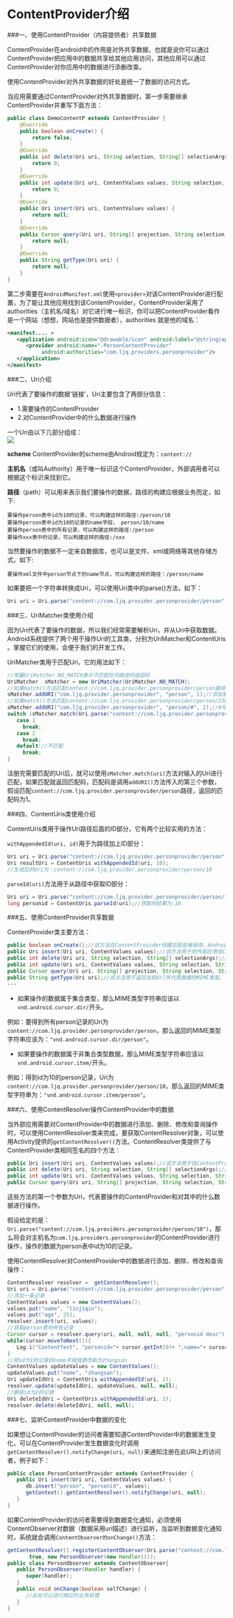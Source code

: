 # ContentProvider介绍

###一、使用ContentProvider（内容提供者）共享数据

ContentProvider在android中的作用是对外共享数据，也就是说你可以通过ContentProvider把应用中的数据共享给其他应用访问，其他应用可以通过ContentProvider对你应用中的数据进行添删改查。

使用ContentProvider对外共享数据的好处是统一了数据的访问方式。

当应用需要通过ContentProvider对外共享数据时，第一步需要继承ContentProvider并重写下面方法：

```java
public class DemoContentP extends ContentProvider {
    @Override
    public boolean onCreate() {
        return false;
    }
    @Override
    public int delete(Uri uri, String selection, String[] selectionArgs) {
        return 0;
    }
    @Override
    public int update(Uri uri, ContentValues values, String selection, String[] selectionArgs) {
        return 0;
    }
    @Override
    public Uri insert(Uri uri, ContentValues values) {
        return null;
    }
    @Override
    public Cursor query(Uri uri, String[] projection, String selection, String[] selectionArgs, String sortOrder) {
        return null;
    }
    @Override
    public String getType(Uri uri) {
        return null;
    }
}
```
第二步需要在`AndroidManifest.xml`使用`<provider>`对该ContentProvider进行配置，为了能让其他应用找到该ContentProvider，ContentProvider采用了authorities（主机名/域名）对它进行唯一标识，你可以把ContentProvider看作是一个网站（想想，网站也是提供数据者），authorities 就是他的域名：
```xml
<manifest.... >
   <application android:icon="@drawable/icon" android:label="@string/app_name">
      <provider android:name=".PersonContentProvider" 
           android:authorities="com.ljq.providers.personprovider"/>
   </application>
</manifest>
```

###二、Uri介绍

Uri代表了要操作的数据'链接'，Uri主要包含了两部分信息：

- 1.需要操作的ContentProvider
- 2.对ContentProvider中的什么数据进行操作

一个Uri由以下几部分组成：          
![](imgs/a_b_cp_01.png)

**scheme** ContentProvider的scheme由Android规定为：`content://`

**主机名**（或叫Authority）用于唯一标识这个ContentProvider，外部调用者可以根据这个标识来找到它。

**路径**（path）可以用来表示我们要操作的数据，路径的构建应根据业务而定，如下:
```
要操作person表中id为10的记录，可以构建这样的路径:/person/10
要操作person表中id为10的记录的name字段， person/10/name
要操作person表中的所有记录，可以构建这样的路径:/person
要操作xxx表中的记录，可以构建这样的路径:/xxx
```
当然要操作的数据不一定来自数据库，也可以是文件、xml或网络等其他存储方式，如下:
```
要操作xml文件中person节点下的name节点，可以构建这样的路径：/person/name
```
如果要把一个字符串转换成Uri，可以使用Uri类中的parse()方法，如下：
```java
Uri uri = Uri.parse("content://com.ljq.provider.personprovider/person")
```
###三、UriMatcher类使用介绍

因为Uri代表了要操作的数据，所以我们经常需要解析Uri，并从Uri中获取数据。Android系统提供了两个用于操作Uri的工具类，分别为UriMatcher和ContentUris 。掌握它们的使用，会便于我们的开发工作。

UriMatcher类用于匹配Uri，它的用法如下：

```java
//常量UriMatcher.NO_MATCH表示不匹配任何路径的返回码
UriMatcher  sMatcher = new UriMatcher(UriMatcher.NO_MATCH);
//如果match()方法匹配content://com.ljq.provider.personprovider/person路径，返回匹配码为1
sMatcher.addURI("com.ljq.provider.personprovider", "person", 1);//添加需要匹配uri，如果匹配就会返回匹配码
//如果match()方法匹配content://com.ljq.provider.personprovider/person/230路径，返回匹配码为2
sMatcher.addURI("com.ljq.provider.personprovider", "person/#", 2);//#号为通配符
switch (sMatcher.match(Uri.parse("content://com.ljq.provider.personprovider/person/10"))) { 
   case 1
     break;
   case 2
     break;
   default://不匹配
     break;
}
```
注册完需要匹配的Uri后，就可以使用`sMatcher.match(uri)`方法对输入的Uri进行匹配，如果匹配就返回匹配码，匹配码是调用`addURI()`方法传入的第三个参数，假设匹配`content://com.ljq.provider.personprovider/person`路径，返回的匹配码为1。

###四、ContentUris类使用介绍

ContentUris类用于操作Uri路径后面的ID部分，它有两个比较实用的方法：

`withAppendedId(uri, id)`用于为路径加上ID部分：
```java
Uri uri = Uri.parse("content://com.ljq.provider.personprovider/person")
Uri resultUri = ContentUris.withAppendedId(uri, 10); 
//生成后的Uri为：content://com.ljq.provider.personprovider/person/10
```
`parseId(uri)`方法用于从路径中获取ID部分：
```java
Uri uri = Uri.parse("content://com.ljq.provider.personprovider/person/10")
long personid = ContentUris.parseId(uri);//获取的结果为:10
```

###五、使用ContentProvider共享数据

ContentProvider类主要方法：

```java
public boolean onCreate();//该方法在ContentProvider创建后就会被调用，Android开机后，ContentProvider在其它应用第一次访问它时才会被创建。
public Uri insert(Uri uri, ContentValues values);//该方法用于供外部应用往ContentProvider添加数据。
public int delete(Uri uri, String selection, String[] selectionArgs);//该方法用于供外部应用从ContentProvider删除数据。
public int update(Uri uri, ContentValues values, String selection, String[] selectionArgs);//该方法用于供外部应用更新ContentProvider中的数据。
public Cursor query(Uri uri, String[] projection, String selection, String[] selectionArgs, String sortOrder);//该方法用于供外部应用从ContentProvider中获取数据。
public String getType(Uri uri);//该方法用于返回当前Url所代表数据的MIME类型。
···
```

- 如果操作的数据属于集合类型，那么MIME类型字符串应该以`vnd.android.cursor.dir/`开头。

例如：要得到所有person记录的Uri为`content://com.ljq.provider.personprovider/person`，那么返回的MIME类型字符串应该为：`"vnd.android.cursor.dir/person"`。

- 如果要操作的数据属于非集合类型数据，那么MIME类型字符串应该以`vnd.android.cursor.item/`开头。

例如：得到id为10的person记录，Uri为`content://com.ljq.provider.personprovider/person/10`，那么返回的MIME类型字符串为：`"vnd.android.cursor.item/person"`。

              

                

###六、使用ContentResolver操作ContentProvider中的数据

当外部应用需要对ContentProvider中的数据进行添加、删除、修改和查询操作时，可以使用ContentResolver类来完成，要获取ContentResolver对象，可以使用Activity提供的`getContentResolver()`方法。ContentResolver类提供了与ContentProvider类相同签名的四个方法：
```java
public Uri insert(Uri uri, ContentValues values);//该方法用于往ContentProvider添加数据。
public int delete(Uri uri, String selection, String[] selectionArgs);//该方法用于从ContentProvider删除数据。
public int update(Uri uri, ContentValues values, String selection, String[] selectionArgs);//该方法用于更新ContentProvider中的数据。
public Cursor query(Uri uri, String[] projection, String selection, String[] selectionArgs, String sortOrder);//该方法用于从ContentProvider中获取数据。
```
这些方法的第一个参数为Uri，代表要操作的ContentProvider和对其中的什么数据进行操作。

假设给定的是：`Uri.parse("content://com.ljq.providers.personprovider/person/10")`，那么将会对主机名为`com.ljq.providers.personprovider`的ContentProvider进行操作，操作的数据为person表中id为10的记录。

使用ContentResolver对ContentProvider中的数据进行添加、删除、修改和查询操作：

```java
ContentResolver resolver =  getContentResolver();
Uri uri = Uri.parse("content://com.ljq.provider.personprovider/person");
//添加一条记录
ContentValues values = new ContentValues();
values.put("name", "linjiqin");
values.put("age", 25);
resolver.insert(uri, values);  
//获取person表中所有记录
Cursor cursor = resolver.query(uri, null, null, null, "personid desc");
while(cursor.moveToNext()){
   Log.i("ContentTest", "personid="+ cursor.getInt(0)+ ",name="+ cursor.getString(1));
}
//把id为1的记录的name字段值更改新为zhangsan
ContentValues updateValues = new ContentValues();
updateValues.put("name", "zhangsan");
Uri updateIdUri = ContentUris.withAppendedId(uri, 2);
resolver.update(updateIdUri, updateValues, null, null);
//删除id为2的记录
Uri deleteIdUri = ContentUris.withAppendedId(uri, 2);
resolver.delete(deleteIdUri, null, null);
```

###七、监听ContentProvider中数据的变化

如果想让ContentProvider的访问者需要知道ContentProvider中的数据发生变化，可以在ContentProvider发生数据变化时调用`getContentResolver().notifyChange(uri, null)`来通知注册在此URI上的访问者，例子如下：
```java
public class PersonContentProvider extends ContentProvider {
   public Uri insert(Uri uri, ContentValues values) {
      db.insert("person", "personid", values);
      getContext().getContentResolver().notifyChange(uri, null);
   }
}
```
如果ContentProvider的访问者需要得到数据变化通知，必须使用ContentObserver对数据（数据采用uri描述）进行监听，当监听到数据变化通知时，系统就会调用`ContentObserver的onChange()`方法：

```java
getContentResolver().registerContentObserver(Uri.parse("content://com.ljq.providers.personprovider/person"),
       true, new PersonObserver(new Handler()));
public class PersonObserver extends ContentObserver{
   public PersonObserver(Handler handler) {
      super(handler);
   }
   public void onChange(boolean selfChange) {
      //此处可以进行相应的业务处理
   }
}
```